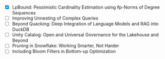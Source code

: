 - [x] LpBound: Pessimistic Cardinality Estimation using ℓp-Norms of Degree Sequences
- [ ] Improving Unnesting of Complex Queries
- [ ] Beyond Quacking: Deep Integration of Language Models and RAG into DuckDB
- [ ] Unity Catalog: Open and Universal Governance for the Lakehouse and Beyond
- [ ] Pruning in Snowflake: Working Smarter, Not Harder
- [ ] Including Bloom Filters in Bottom-up Optimization